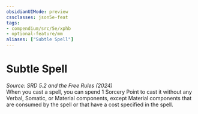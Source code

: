 ```yaml
---
obsidianUIMode: preview
cssclasses: json5e-feat
tags:
- compendium/src/5e/xphb
- optional-feature/mm
aliases: ["Subtle Spell"]
---
```

# Subtle Spell
*Source: SRD 5.2 and the Free Rules (2024)*  
When you cast a spell, you can spend 1 Sorcery Point to cast it without any Verbal, Somatic, or Material components, except Material components that are consumed by the spell or that have a cost specified in the spell.